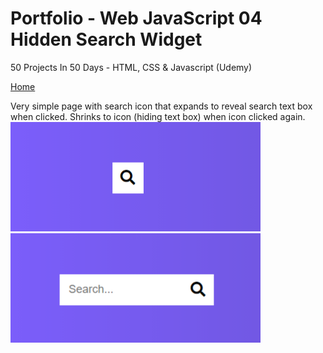 # Portfolio - Web JavaScript 04 Hidden Search Widget
50 Projects In 50 Days - HTML, CSS &amp; Javascript (Udemy)

<!-- [Home](/README.md) or this [Home](/../../) works 
- first links to file in root "/"
- second links to base "Portfolio" folder going down from root "/" through "main" then "blob"
-- note blob for files and tree for directories so need to link to files -->

[Home](/README.md)

Very simple page with search icon that expands to reveal search text box when clicked. Shrinks to icon (hiding text box) when icon clicked again.
<img src="./project/SearchDefault.png" width="400">\
<img src="./project/SearchActive.png" width="400">
